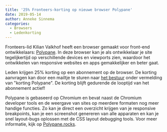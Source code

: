 ```yaml
---
title: '25% Fronteers-korting op nieuwe browser Polypane'
date: 2019-05-14
author: Anneke Sinnema
categories:
  - Browsers
  - Ledenkorting
---
```


Fronteers-lid Kilian Valkhof heeft een browser gemaakt voor front-end ontwikkelaars: [Polypane](https://polypane.rocks). In deze browser kan je als ontwikkelaar je site tegelijkertijd op verschillende devices en viewports zien, waardoor het ontwikkelen van responsive websites en apps gemakkelijker en beter gaat.

Leden krijgen 25% korting op een abonnement op de browser. De korting aanvragen kan door een mailtje te sturen naar [het bestuur](mailto:bestuur@fronteers.nl) onder vermelding van "korting Polypane". De korting blijft gedurende de looptijd van het abonnement actief!

Polypane is gebaseerd op Chromium en bevat naast de Chromium developer tools en de weergave van sites op meerdere formaten nog meer handige functies. Zo kan je direct een overzicht krijgen van je responsive breakpoints, kan je een screenshot genereren van alle apparaten en kan je snel layout-bugs oplossen met de CSS layout debugging tools. Voor meer informatie, kijk op [Polypane.rocks](https://polypane.rocks).
